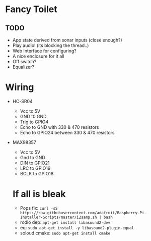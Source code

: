 # Fancy Toilet

## TODO

 - App state derived from sonar inputs (close enough?)
 - Play audio! (its blocking the thread..)
 - Web Interface for configuring?
 - A nice enclosure for it all
 - Off switch?
 - Equalizer?

# Wiring

- HC-SR04
  - Vcc to 5V
  - GND t0 GND
  - Trig to GPIO4
  - Echo to GND with 330 & 470 resistors
  - Echo to GPIO24 between 330 & 470 resistors

- MAX98357
  - Vcc to 5V
  - Gnd to GND
  - DIN to GPIO21
  - LRC to GPIO19
  - BCLK to GPIO18

  # If all is bleak

  - Pops fix: `curl -sS https://raw.githubusercontent.com/adafruit/Raspberry-Pi-Installer-Scripts/master/i2samp.sh | bash`
  - rodio dep: `apt-get install libasound2-dev`
  - eq: `sudo apt-get install -y libasound2-plugin-equal`
  - soloud cmake: `sudo apt-get install cmake`
